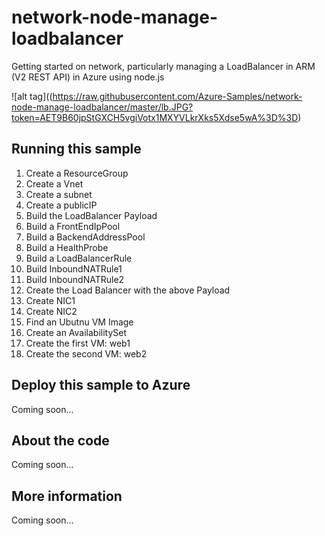 # network-node-manage-loadbalancer
Getting started on network, particularly managing a LoadBalancer in ARM (V2 REST API) in Azure using node.js

![alt tag]((https://raw.githubusercontent.com/Azure-Samples/network-node-manage-loadbalancer/master/lb.JPG?token=AET9B60jpStGXCH5vgiVotx1MXYVLkrXks5Xdse5wA%3D%3D)
## Running this sample

1. Create a ResourceGroup
2. Create a Vnet
3. Create a subnet
4. Create a publicIP
5. Build the LoadBalancer Payload
  1. Build a FrontEndIpPool
  2. Build a BackendAddressPool
  3. Build a HealthProbe
  4. Build a LoadBalancerRule
  5. Build InboundNATRule1
  6. Build InboundNATRule2
6. Create the Load Balancer with the above Payload
7. Create NIC1
8. Create NIC2
9. Find an Ubutnu VM Image
10. Create an AvailabilitySet
11. Create the first VM: web1
12. Create the second VM: web2

## Deploy this sample to Azure
Coming soon...
## About the code
Coming soon...
## More information
Coming soon...